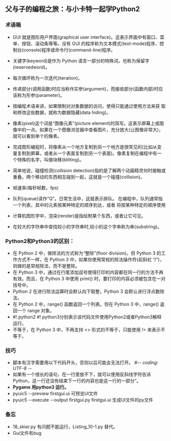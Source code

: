 ## 父与子的编程之旅：与小卡特一起学Python2

### 术语箱

- GUI 就是图形用户界面(graphical user interface)。这表示界面中有窗口、菜单、按钮、滚动条等等。没有 GUI 的程序称为文本模式(text-mode)程序、控制台(console)程序或命令行(command-line)程序。

- 关键字(keyword)是作为 Python 语言一部分的特殊词，也称为保留字(reservedword)。

- 每次循环称为一次迭代(iteration)。

- 传递部分(调用函数)时应当称作实参(argument)，而接收部分(函数内部)时应该称为形参(parameter)。

- 按编程术语来讲，如果限制对对象数据的访问，使得只能通过使用方法来获
  取和修改这些数据，就称为数据隐藏(data hiding)。

- 像素(pixel)这个词是“图像元素”(picture element)的简写。这表示屏幕上或图像中的一点。如果在一个图像浏览器中查看图片，充分放大(让图像非常大)，就可以看到单个的像素。

- 完成图形编程时，将像素从一个地方复制到另一个地方是很常见的(比如从变量复制到屏幕，或者从一个表面复制到另一个表面)。像素复制在编程中有一个特殊的名字，叫做块移(blitting)。

- 简单地说，碰撞检测(collision detection)指的是了解两个动画精灵何时接触或重叠。两个移动的东西相互碰到一起，这就是一个碰撞(collision)。

- 帧速率(每秒帧数，fps)

- 队列(queue)读作“Q”。日常生活中，这就表示排队。 在编程中，队列通常指一个列表，其中的元素按某种特定的顺序到达，或者 将按某种特定的顺序使用

- 计算机图形学中，渲染(render)是指绘制某个东西，或者让它可见。

- 在较大的字符串中查找较小的字符串时,较小的这个字串称为串(substring)。 



### Python2和Python3的区别：

- 在 Python 2 中，做除法的方式称为“整除”(floor division)。但 Python 3 的工作方式不一样，在 Python 3 中，如果你使用常规的除法操作符(前斜杠 “/”)，则做的是常规除法，而不是整除。
- 在 Python 3 中，通过在行尾添加逗号使得打印的内容都在同一行的方法不再有效。而且，在 Python 3 中使用 print() 时，要打印的内容必须被包含在一对括号中。
- Python 2 在进行除法运算时会默认向下取整，Python 3 会默认进行浮点数除法。
- 在 Python 2 中，range() 函数返回一个列表。但在 Python 3 中，range() 返回一个 range 对象。
- \#! python2  \#! python3分别表示该代码文件使用Python2或者Python3解释运行。
- 不等于，在 Python 3 中，不再支持 <> 形式的不等于，只能使用 != 来表示不 等于。

### 技巧

- 脚本有汉字需要用以下代码开头，否则以后可能会无法打开。   #-*- coding: UTF-8 -*-
- 如果有一个很长的语句，在一行里放不下，就可以使用反斜线字符告诉Python，这一行还没有结束下一行的内容也是这一行的一部分”。
- **Pygame 用python3 运行。**
- pyuic5 --preview firstgui.ui  可预览UI文件
- pyuic5 --execute --output firstgui.py firstgui.ui  生成UI文件的py文件

### 备忘

- 18_skier.py 有问题不能运行，Listing_10-1.py 替代。
- Gui文件有bug
